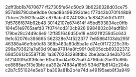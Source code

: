 2dff3bb1b7670677
ff27305fe64d50c9
3b6226328d03ce75
957d88790cbe9dbe
0dad86499092b1ec
f77d42b070f448b9
7fdcec25f623ca48
c879abc00240f85a
1c8342b5fb11d111
7d5786f874b62b48
30142107e674614f
45bd593834ec0ffb
184e51e9765aefd3
7f0744cd310cb926
9984802c84adf8b1
179be28c2449c6e9
12ff851646d50e18
e49211f259d5c643
9e1c52076c395665
562328e74f522377
7e65864103db295f
46388a46efbb0df8
368b483a80d5ba1e
d74c0f172225c3fb
296a793621a7a60d
90aa97914a8fc99f
0d005dcb69322372
68d50612b5587f38
1a3670283298fdbc
2be3dac34e3b7045
5f214009a0f36c5e
6f5dfbcd4c9375a0
4716bdc2be31c86b
ee8885ae3f3e3bfe
aa392a74884a16b5
534d71b8142c204a
c2b7c551024e5eb7
ba309a81b2b4a74d
a49195aeb8f3a949
